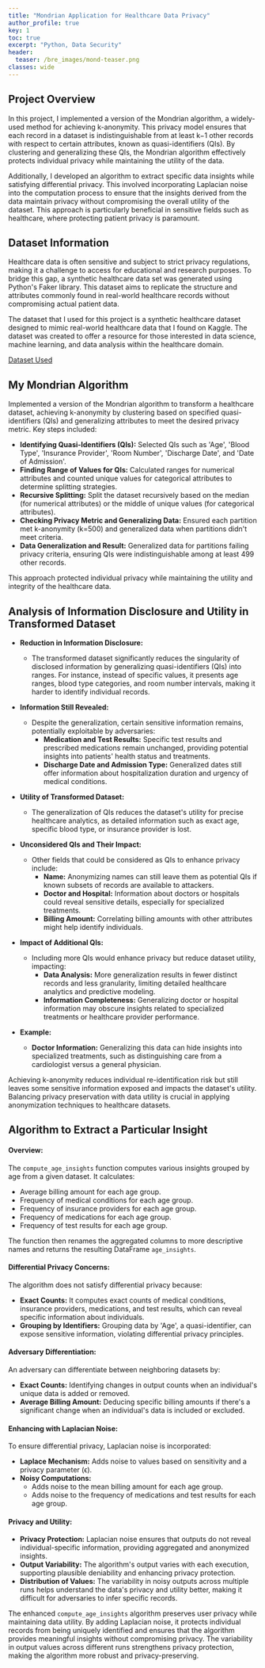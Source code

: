 ```yaml
---
title: "Mondrian Application for Healthcare Data Privacy"
author_profile: true
key: 1
toc: true
excerpt: "Python, Data Security"
header:
  teaser: /bre_images/mond-teaser.png
classes: wide
---
```

## Project Overview
In this project, I implemented a version of the Mondrian algorithm, a widely-used method for achieving k-anonymity. This privacy model ensures that each record in a dataset is indistinguishable from at least k−1 other records with respect to certain attributes, known as quasi-identifiers (QIs). By clustering and generalizing these QIs, the Mondrian algorithm effectively protects individual privacy while maintaining the utility of the data.

Additionally, I developed an algorithm to extract specific data insights while satisfying differential privacy. This involved incorporating Laplacian noise into the computation process to ensure that the insights derived from the data maintain privacy without compromising the overall utility of the dataset. This approach is particularly beneficial in sensitive fields such as healthcare, where protecting patient privacy is paramount.

## Dataset Information 
Healthcare data is often sensitive and subject to strict privacy regulations, making it a challenge to access for educational and research purposes. To bridge this gap, a synthetic healthcare data set was generated using Python's Faker library. This dataset aims to replicate the structure and attributes commonly found in real-world healthcare records without compromising actual patient data.

The dataset that I used for this project is a synthetic healthcare dataset designed to mimic real-world healthcare data that I found on Kaggle. The dataset was created to offer a resource for those interested in data science, machine learning, and data analysis within the healthcare domain.

[Dataset Used](https://www.kaggle.com/datasets/prasad22/healthcare-dataset)

## My Mondrian Algorithm

Implemented a version of the Mondrian algorithm to transform a healthcare dataset, achieving k-anonymity by clustering based on specified quasi-identifiers (QIs) and generalizing attributes to meet the desired privacy metric. Key steps included:

- **Identifying Quasi-Identifiers (QIs):** Selected QIs such as 'Age', 'Blood Type', 'Insurance Provider', 'Room Number', 'Discharge Date', and 'Date of Admission'.
- **Finding Range of Values for QIs:** Calculated ranges for numerical attributes and counted unique values for categorical attributes to determine splitting strategies.
- **Recursive Splitting:** Split the dataset recursively based on the median (for numerical attributes) or the middle of unique values (for categorical attributes).
- **Checking Privacy Metric and Generalizing Data:** Ensured each partition met k-anonymity (k=500) and generalized data when partitions didn't meet criteria.
- **Data Generalization and Result:** Generalized data for partitions failing privacy criteria, ensuring QIs were indistinguishable among at least 499 other records.

This approach protected individual privacy while maintaining the utility and integrity of the healthcare data.

## Analysis of Information Disclosure and Utility in Transformed Dataset

- **Reduction in Information Disclosure:**
  - The transformed dataset significantly reduces the singularity of disclosed information by generalizing quasi-identifiers (QIs) into ranges. For instance, instead of specific values, it presents age ranges, blood type categories, and room number intervals, making it harder to identify individual records.

- **Information Still Revealed:**
  - Despite the generalization, certain sensitive information remains, potentially exploitable by adversaries:
    - **Medication and Test Results:** Specific test results and prescribed medications remain unchanged, providing potential insights into patients' health status and treatments.
    - **Discharge Date and Admission Type:** Generalized dates still offer information about hospitalization duration and urgency of medical conditions.

- **Utility of Transformed Dataset:**
  - The generalization of QIs reduces the dataset's utility for precise healthcare analytics, as detailed information such as exact age, specific blood type, or insurance provider is lost.

- **Unconsidered QIs and Their Impact:**
  - Other fields that could be considered as QIs to enhance privacy include:
    - **Name:** Anonymizing names can still leave them as potential QIs if known subsets of records are available to attackers.
    - **Doctor and Hospital:** Information about doctors or hospitals could reveal sensitive details, especially for specialized treatments.
    - **Billing Amount:** Correlating billing amounts with other attributes might help identify individuals.

- **Impact of Additional QIs:**
  - Including more QIs would enhance privacy but reduce dataset utility, impacting:
    - **Data Analysis:** More generalization results in fewer distinct records and less granularity, limiting detailed healthcare analytics and predictive modeling.
    - **Information Completeness:** Generalizing doctor or hospital information may obscure insights related to specialized treatments or healthcare provider performance.

- **Example:**
  - **Doctor Information:** Generalizing this data can hide insights into specialized treatments, such as distinguishing care from a cardiologist versus a general physician.

Achieving k-anonymity reduces individual re-identification risk but still leaves some sensitive information exposed and impacts the dataset's utility. Balancing privacy preservation with data utility is crucial in applying anonymization techniques to healthcare datasets.

## Algorithm to Extract a Particular Insight

#### Overview:
The `compute_age_insights` function computes various insights grouped by age from a given dataset. It calculates:

- Average billing amount for each age group.
- Frequency of medical conditions for each age group.
- Frequency of insurance providers for each age group.
- Frequency of medications for each age group.
- Frequency of test results for each age group.

The function then renames the aggregated columns to more descriptive names and returns the resulting DataFrame `age_insights`.

#### Differential Privacy Concerns:
The algorithm does not satisfy differential privacy because:

- **Exact Counts:** It computes exact counts of medical conditions, insurance providers, medications, and test results, which can reveal specific information about individuals.
- **Grouping by Identifiers:** Grouping data by 'Age', a quasi-identifier, can expose sensitive information, violating differential privacy principles.

#### Adversary Differentiation:
An adversary can differentiate between neighboring datasets by:

- **Exact Counts:** Identifying changes in output counts when an individual's unique data is added or removed.
- **Average Billing Amount:** Deducing specific billing amounts if there's a significant change when an individual's data is included or excluded.

#### Enhancing with Laplacian Noise:
To ensure differential privacy, Laplacian noise is incorporated:

- **Laplace Mechanism:** Adds noise to values based on sensitivity and a privacy parameter (ϵ).
- **Noisy Computations:**
  - Adds noise to the mean billing amount for each age group.
  - Adds noise to the frequency of medications and test results for each age group.

#### Privacy and Utility:
- **Privacy Protection:** Laplacian noise ensures that outputs do not reveal individual-specific information, providing aggregated and anonymized insights.
- **Output Variability:** The algorithm's output varies with each execution, supporting plausible deniability and enhancing privacy protection.
- **Distribution of Values:** The variability in noisy outputs across multiple runs helps understand the data's privacy and utility better, making it difficult for adversaries to infer specific records.

The enhanced `compute_age_insights` algorithm preserves user privacy while maintaining data utility. By adding Laplacian noise, it protects individual records from being uniquely identified and ensures that the algorithm provides meaningful insights without compromising privacy. The variability in output values across different runs strengthens privacy protection, making the algorithm more robust and privacy-preserving.

